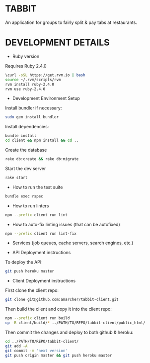 # TABBIT

An application for groups to fairly split & pay tabs at restaurants. 

# DEVELOPMENT DETAILS

* Ruby version

Requires Ruby 2.4.0

```bash
\curl -sSL https://get.rvm.io | bash
source ~/.rvm/scripts/rvm
rvm install ruby-2.4.0
rvm use ruby-2.4.0
```

* Development Environment Setup

Install bundler if necessary:

```bash
sudo gem install bundler
```

Install dependencies:

```bash
bundle install
cd client && npm install && cd ..
```

Create the database

```bash
rake db:create && rake db:migrate
```

Start the dev server

```bash
rake start
```

* How to run the test suite

```bash
bundle exec rspec
```

* How to run linters

```bash
npm --prefix client run lint
```

* How to auto-fix linting issues (that can be autofixed)

```bash
npm --prefix client run lint-fix
```

* Services (job queues, cache servers, search engines, etc.)

* API Deployment instructions

To deploy the API:

```bash
git push heroku master
```

* Client Deployment instructions

First clone the client repo:

```bash
git clone git@github.com:amarcher/tabbit-client.git
```

Then build the client and copy it into the client repo:

```bash
npm --prefix client run build
cp -R client/build/* ../PATH/TO/REPO/tabbit-client/public_html/
```

Then commit the changes and deploy to both github & heroku:

```bash
cd ../PATH/TO/REPO/tabbit-client/
git add -A
git commit -m 'next version'
git push origin master && git push heroku master
```
